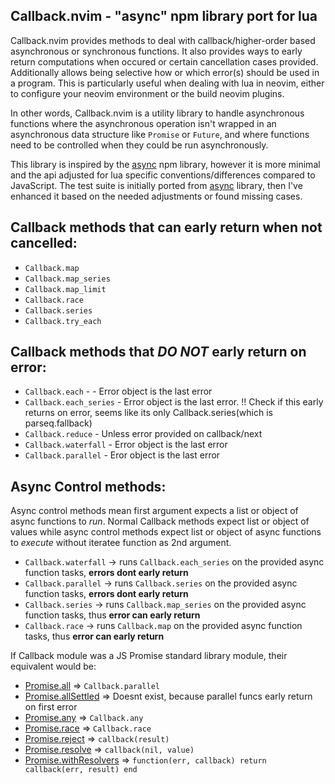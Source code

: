 ## Callback.nvim - "async" npm library port for lua

Callback.nvim provides methods to deal with callback/higher-order based asynchronous or synchronous functions. It also
provides ways to early return computations when occured or certain cancellation cases provided. Additionally allows
being selective how or which error(s) should be used in a program. This is particularly useful when dealing with lua
in neovim, either to configure your neovim environment or the build neovim plugins.

In other words, Callback.nvim is a utility library to handle asynchronous functions where the asynchronous operation
isn't wrapped in an asynchronous data structure like `Promise` or `Future`, and where functions need to be controlled
when they could be run asynchronously.

This library is inspired by the [async](https://www.npmjs.com/package/async) npm library, however it is more minimal 
and the api adjusted for lua specific conventions/differences compared to JavaScript. The test suite is initially ported 
from [async](https://www.npmjs.com/package/async) library, then I've enhanced it based on the needed adjustments or 
found missing cases. 

## Callback methods that can early return when not cancelled:

- `Callback.map`
- `Callback.map_series`
- `Callback.map_limit`
- `Callback.race`
- `Callback.series`
- `Callback.try_each`

## Callback methods that *DO NOT* early return on error:

- `Callback.each` - - Error object is the last error
- `Callback.each_series` - Error object is the last error. !! Check if this early returns on error, seems like its only Callback.series(which is parseq.fallback)
- `Callback.reduce` - Unless error provided on callback/next
- `Callback.waterfall` - Error object is the last error
- `Callback.parallel` - Eror object is the last error

## Async Control methods:

Async control methods mean first argument expects a list or object of async functions to *run*. Normal Callback methods
expect list or object of values while async control methods expect list or object of async functions to *execute* 
without iteratee function as 2nd argument.

- `Callback.waterfall` -> runs `Callback.each_series` on the provided async function tasks, **errors dont early return**
- `Callback.parallel` -> runs `Callback.series` on the provided async function tasks, **errors dont early return**
- `Callback.series` -> runs `Callback.map_series` on the provided async function tasks, thus **error can early return**
- `Callback.race` -> runs `Callback.map` on the provided async function tasks, thus **error can early return**


If Callback module was a JS Promise standard library module, their equivalent would be:

- [Promise.all](https://developer.mozilla.org/en-US/docs/Web/JavaScript/Reference/Global_Objects/Promise/all) => `Callback.parallel`
- [Promise.allSettled](https://developer.mozilla.org/en-US/docs/Web/JavaScript/Reference/Global_Objects/Promise/allSettled) => Doesnt exist, because parallel funcs early return on first error
- [Promise.any](https://developer.mozilla.org/en-US/docs/Web/JavaScript/Reference/Global_Objects/Promise/any) => `Callback.any`
- [Promise.race](https://developer.mozilla.org/en-US/docs/Web/JavaScript/Reference/Global_Objects/Promise/race) => `Callback.race`
- [Promise.reject](https://developer.mozilla.org/en-US/docs/Web/JavaScript/Reference/Global_Objects/Promise/reject) => `callback(result)`
- [Promise.resolve](https://developer.mozilla.org/en-US/docs/Web/JavaScript/Reference/Global_Objects/Promise/resolve) => `callback(nil, value)`
- [Promise.withResolvers](https://developer.mozilla.org/en-US/docs/Web/JavaScript/Reference/Global_Objects/Promise/resolve) => `function(err, callback) return callback(err, result) end`
